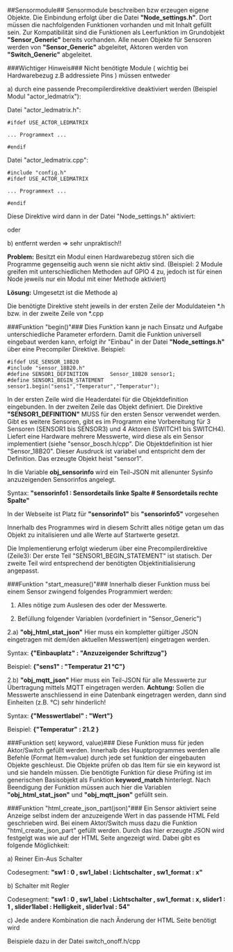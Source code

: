 ##Sensormodule##
Sensormodule beschreiben bzw erzeugen eigene Objekte. Die Einbindung erfolgt über die Datei **"Node_settings.h"**. Dort müssen die nachfolgenden Funktionen vorhanden und mit Inhalt gefüllt sein. Zur Kompatibilität sind die Funktionen als Leerfunktion im Grundobjekt **"Sensor_Generic"** bereits vorhanden. Alle neuen Objekte für Sensoren werden von **"Sensor_Generic"** abgeleitet, Aktoren werden von **"Switch_Generic"** abgeleitet.

###Wichtiger Hinweis###
Nicht benötigte Module ( wichtig bei Hardwarebezug z.B addressiete Pins ) müssen entweder

a) durch eine passende Precompilerdirektive deaktiviert werden (Beispiel Modul "actor_ledmatrix"):

Datei "actor_ledmatrix.h":

	#ifdef USE_ACTOR_LEDMATRIX
	
	... Programmext ...
	
	#endif
	
Datei "actor_ledmatrix.cpp":

	#include "config.h"
    #ifdef USE_ACTOR_LEDMATRIX
	
	... Programmext ...
	
	#endif
	
Diese Direktive wird dann in der Datei "Node_settings.h" aktiviert:

oder

b) entfernt werden => sehr unpraktisch!!

**Problem:** Besitzt ein Modul einen Hardwarebezug stören sich die Programme gegenseitig auch wenn sie nicht aktiv sind. (Beispiel: 2 Module greifen mit unterschiedlichen Methoden auf GPIO 4 zu, jedoch ist für einen Node jeweils nur ein Modul mit einer Methode aktiviert) 

**Lösung:** Umgesetzt ist die Methode a)

Die benötigte Direktive steht jeweils in der ersten Zeile der Moduldateien *.h bzw. in der zweite Zeile von *.cpp

###Funktion "begin()"###
Dies Funktion kann je nach Einsatz und Aufgabe unterschiedliche Parameter erfordern. Damit die Funktion universell eingebaut werden kann, erfolgt ihr "Einbau" in der Datei  **"Node_settings.h"** über eine Precompiler Direktive. Beispiel:

    #ifdef USE_SENSOR_18B20	
    #include "sensor_18B20.h"
	#define SENSOR1_DEFINITION       Sensor_18B20 sensor1;
	#define SENSOR1_BEGIN_STATEMENT  sensor1.begin("sens1","Temperatur","Temperatur");

In der ersten Zeile wird die Headerdatei für die Objektdefinition eingebunden. In der zweiten Zeile das Objekt definiert. Die Direktive **"SENSOR1_DEFINITION"** MUSS für den ersten Sensor verwendet werden. Gibt es weitere Sensoren, gibt es im Programm eine Vorbereitung für 3 Sensoren (SENSOR1 bis SENSOR3) und 4 Aktoren (SWITCH1 bis SWITCH4).
Liefert eine Hardware mehrere Messwerte, wird diese als ein Sensor implementiert (siehe "sensor_bosch.h/cpp". Die Objektdefinition ist hier "Sensor_18B20". Dieser Ausdruck ist variabel und  entspricht dem der Definition. Das erzeugte Objekt heist "sensor1".

In die Variable **obj_sensorinfo** wird ein Teil-JSON mit allenunter Sysinfo anzuzeigenden Sensorinfos angelegt.

Syntax: **"sensorinfo1 : Sensordetails linke Spalte # Sensordetails rechte Spalte"**

In der Webseite ist Platz für **"sensorinfo1"** bis **"sensorinfo5"** vorgesehen

Innerhalb des Programmes wird in diesem Schritt alles nötige getan um das Objekt zu initalisieren und alle Werte auf Startwerte gesetzt.

Die Implementierung erfolgt wiederum über eine Precompilerdirektive (Zeile3):
Der erste Teil "SENSOR1_BEGIN_STATEMENT" ist statisch. Der zweite Teil wird entsprechend der benötigten Objektinitialisierung angepasst.

###Funktion "start_measure()"###
Innerhalb dieser Funktion muss bei einem Sensor zwingend folgendes Programmiert werden:

1) Alles nötige zum Auslesen des oder der Messwerte.

2) Befüllung folgender Variablen (vordefiniert in "Sensor_Generic")

2.a) **"obj_html_stat_json"**
Hier muss ein kompletter gültiger JSON eingetragen mit dem/den aktuellen Messwert(en) eingetragen werden.

Syntax: **{"Einbauplatz"  : "Anzuzeigender Schriftzug"}**

Beispiel: **{"sens1" : "Temperatur 21 °C"}**

2.b) **"obj_mqtt_json"**
Hier muss ein Teil-JSON für alle Messwerte zur Übertragung mittels MQTT eingetragen werden. **Achtung:** Sollen die Messwerte anschliessend in eine Datenbank eingetragen werden, dann sind Einheiten (z.B. °C) sehr hinderlich!

Syntax: **{"Messwertlabel"  : "Wert"}**

Beispiel: **{"Temperatur" : 21.2 }**


###Funktion set( keyword, value)###
Diese Funktion muss für jeden Aktor/Switch gefüllt werden. Innerhalb des Hauptprogrammes werden alle Befehle (Format Item=value) durch jede set funktion der eingebauten Objekte geschleust. Die Objekte prüfen ob das Item für sie ein keyword ist und sie handeln müssen. Die benötigte Funktion für diese Prüfing ist im generischen Basisobjekt als Funktion **keyword_match** hinterlegt. Nach Beendigung der Funktion müssen auch hier die Variablen **"obj_html_stat_json"** und  **"obj_mqtt_json"** gefüllt sein.

###Funktion "html_create_json_part(json)"###
Ein Sensor aktiviert seine Anzeige selbst indem der anzuzeigende Wert in das passende HTML Feld geschrieben wird. Bei einem Aktor/Switch muss dazu die Funktion "html_create_json_part" gefüllt werden. Durch das hier erzeugte JSON wird festgelgt was wie auf der HTML Seite angezeigt wird. Dabei gibt es folgende Möglichkeit:

a) Reiner Ein-Aus Schalter

Codesegment: **"sw1 : 0 , sw1_label : Lichtschalter , sw1_format : x"**

b) Schalter mit Regler

Codesegment: **"sw1 : 0 , sw1_label : Lichtschalter , sw1_format : x, slider1 : 1 , slider1label : Helligkeit , slider1val : 54"**

c) Jede andere Kombination die nach Änderung der HTML Seite benötigt wird

Beispiele dazu in der Datei switch_onoff.h/cpp











